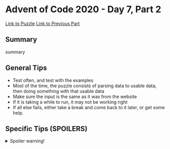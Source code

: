 # Advent of Code 2020 - Day 7, Part 2

[Link to Puzzle](https://adventofcode.com/2020/day/7#part2)
[Link to Previous Part](https://github.com/CodingAP/unofficial-aoc-syllabus/blob/main/years/2020/day7/part1.md)

## Summary
summary

## General Tips
- Test often, and test with the examples
- Most of the time, the puzzle consists of parsing data to usable data, then doing something with that usable data
- Make sure the input is the same as it was from the website
- If it is taking a while to run, it may not be working right
- If all else fails, either take a break and come back to it later, or get some help.

## Specific Tips (SPOILERS)
<details> <summary>Spoiler warning!</summary>

specific tips

</details>